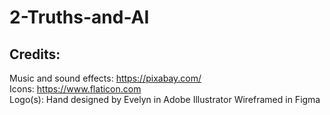 # 2-Truths-and-AI

## Credits:
Music and sound effects: https://pixabay.com/  
Icons: https://www.flaticon.com  
Logo(s): Hand designed by Evelyn in Adobe Illustrator
Wireframed in Figma